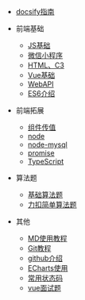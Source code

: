 * [docsify指南](https://docsify.js.org/)

* 前端基础
  * [JS基础](/前端基础/JS基础)
  * [微信小程序](/前端基础/微信小程序)
  * [HTML、C3](/前端基础/HTML和CSS基础)
  * [Vue基础](/前端基础/Vue基础介绍)
  * [WebAPI](/前端基础/webAPI介绍)
  * [ES6介绍](/前端基础/ES6介绍)

* 前端拓展
  * [组件传值](/前端拓展/组件传值)
  * [node](/前端拓展/node)
  * [node-mysql](/前端拓展/node-mysql)
  * [promise](/前端拓展/promise讲义)
  * [TypeScript](/前端拓展/TypeScript)

* 算法题
  * [基础算法题](/算法题/基础算法题) 
  * [力扣简单算法题](/算法题/力扣简单算法题)

* 其他
  * [MD使用教程](/其他/MD使用教程)
  * [Git教程](/其他/Git教程)
  * [github介绍](/其他/github介绍)
  * [ECharts使用](/其他/ECharts使用)
  * [常用状态码](/其他/常用的14种状态码)
  * [vue面试题](/其他/VUE-面1)